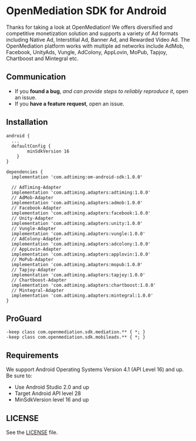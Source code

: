 # OpenMediation SDK for Android
Thanks for taking a look at OpenMediation! We offers diversified and competitive monetization solution and supports a variety of Ad formats including Native Ad, Interstitial Ad, Banner Ad, and Rewarded Video Ad. The OpenMediation platform works with multiple ad networks include AdMob, Facebook, UnityAds, Vungle, AdColony, AppLovin, MoPub, Tapjoy, Chartboost and Mintegral etc.

## Communication

- If you **found a bug**, _and can provide steps to reliably reproduce it_, open an issue.
- If you **have a feature request**, open an issue.

## Installation

```
android {
  ...
  defaultConfig {
        minSdkVersion 16
    }
}

dependencies {
  implementation 'com.adtiming:om-android-sdk:1.0.0'

  // AdTiming-Adapter
  implementation 'com.adtiming.adapters:adtiming:1.0.0'  
  // AdMob-Adapter
  implementation 'com.adtiming.adapters:admob:1.0.0'
  // Facebook-Adapter
  implementation 'com.adtiming.adapters:facebook:1.0.0'  
  // Unity-Adapter
  implementation 'com.adtiming.adapters:unity:1.0.0'
  // Vungle-Adapter
  implementation 'com.adtiming.adapters:vungle:1.0.0'  
  // AdColony-Adapter
  implementation 'com.adtiming.adapters:adcolony:1.0.0'
  // AppLovin-Adapter
  implementation 'com.adtiming.adapters:applovin:1.0.0'  
  // MoPub-Adapter
  implementation 'com.adtiming.adapters:mopub:1.0.0'
  // Tapjoy-Adapter
  implementation 'com.adtiming.adapters:tapjoy:1.0.0'
  // Chartboost-Adapter
  implementation 'com.adtiming.adapters:chartboost:1.0.0'  
  // Mintegral-Adapter
  implementation 'com.adtiming.adapters:mintegral:1.0.0'
}
```

## ProGuard
```
-keep class com.openmediation.sdk.mediation.** { *; }
-keep class com.openmediation.sdk.mobileads.** { *; }
```

## Requirements
We support Android Operating Systems Version 4.1 (API Level 16) and up. Be sure to:

- Use Android Studio 2.0 and up
- Target Android API level 28
- MinSdkVersion level 16 and up

## LICENSE
See the [LICENSE](LICENSE) file.



